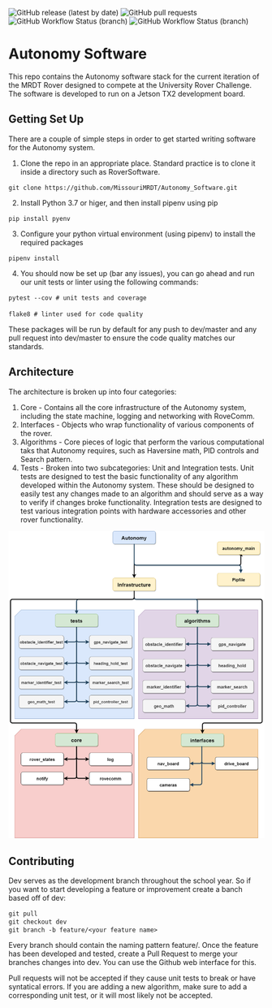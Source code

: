 ![GitHub release (latest by date)](https://img.shields.io/github/v/release/MissouriMRDT/Autonomy_Software?style=flat-square)
![GitHub pull requests](https://img.shields.io/github/issues-pr/MissouriMRDT/Autonomy_Software?style=flat-square)
![GitHub Workflow Status (branch)](https://img.shields.io/github/workflow/status/MissouriMRDT/Autonomy_Software/Autonomy%20Flake8%20Linter/dev?label=flake8%20linter&style=flat-square)
![GitHub Workflow Status (branch)](https://img.shields.io/github/workflow/status/MissouriMRDT/Autonomy_Software/Autonomy%20Unit%20Tests/dev?label=unit%20tests&style=flat-square)
# Autonomy Software

This repo contains the Autonomy software stack for the current iteration of the MRDT Rover designed to compete at the University Rover Challenge. The software is developed to run on a Jetson TX2 development board.

## Getting Set Up
There are a couple of simple steps in order to get started writing software for the Autonomy system.

1. Clone the repo in an appropriate place. Standard practice is to clone it inside a directory such as RoverSoftware.
```
git clone https://github.com/MissouriMRDT/Autonomy_Software.git
```
2. Install Python 3.7 or higer, and then install pipenv using pip
```
pip install pyenv
```
3. Configure your python virtual environment (using pipenv) to install the required packages
```
pipenv install
```
4. You should now be set up (bar any issues), you can go ahead and run our unit tests or linter using the following commands:
```
pytest --cov # unit tests and coverage

flake8 # linter used for code quality
```
These packages will be run by default for any push to dev/master and any pull request into dev/master to ensure the code quality matches our standards.

## Architecture
The architecture is broken up into four categories:
1. Core - Contains all the core infrastructure of the Autonomy system, including the state machine, logging and networking with RoveComm.
2. Interfaces - Objects who wrap functionality of various components of the rover.
3. Algorithms - Core pieces of logic that perform the various computational taks that Autonomy requires, such as Haversine math, PID controls and Search pattern.
4. Tests - Broken into two subcategories: Unit and Integration tests. Unit tests are designed to test the basic functionality of any algorithm developed within the Autonomy system. These should be designed to easily test any changes made to an algorithm and should serve as a way to verify if changes broke functionality. Integration tests are designed to test various integration points with hardware accessories and other rover functionality.

![Architecture Diagram](docs/architecture.png)

## Contributing

Dev serves as the development branch throughout the school year. So if you want to start developing a feature or improvement create a banch based off of dev:
```
git pull
git checkout dev
git branch -b feature/<your feature name>
```
Every branch should contain the naming pattern feature/<feature name>. Once the feature has been developed and tested, create a Pull Request to merge your branches changes into dev. You can use the Github web interface for this. 

Pull requests will not be accepted if they cause unit tests to break or have syntatical errors. If you are adding a new algorithm, make sure to add a corresponding unit test, or it will most likely not be accepted.





